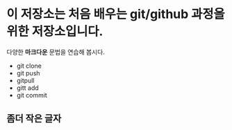 # 이 저장소는 처음 배우는 git/github 과정을 위한 저장소입니다.
다양한 **마크다운** 문법을 연습해 봅시다.
- git clone
- git push
- gitpull
- gitt add
- git commit

## 좀더 작은 글자
